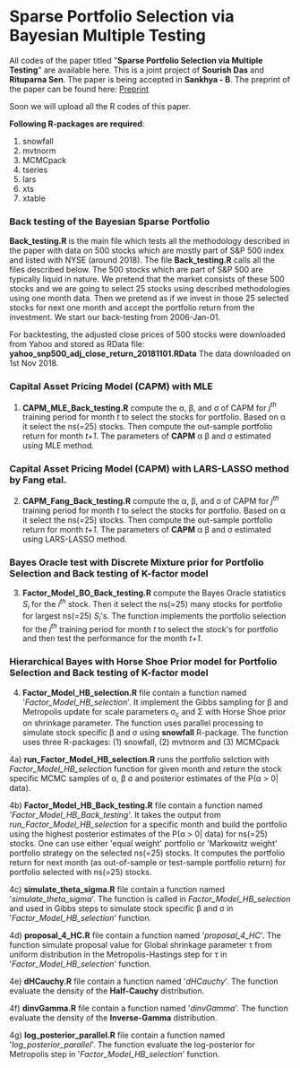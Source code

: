 # Sparse Portfolio Selection via Bayesian Multiple Testing

All codes of the paper titled "<b>Sparse Portfolio Selection via Multiple Testing</b>" are available here. This is a joint project of <b>Sourish Das</b> and <b>Rituparna Sen</b>. The paper is being accepted in <b>Sankhya - B</b>. The preprint of the paper can be found here: <a href='https://arxiv.org/abs/1705.01407'>Preprint</a> 

Soon we will upload all the R codes of this paper.

<b>Following R-packages are required</b>:

1) snowfall
2) mvtnorm
3) MCMCpack
4) tseries
5) lars
6) xts
7) xtable
  
### Back testing of the Bayesian Sparse Portfolio

<b>Back_testing.R</b> is the main file which tests all the methodology described in the paper with data on 500 stocks which are mostly part of S&P 500 index and listed with NYSE (around 2018). The file <b>Back_testing.R</b> calls all the files described below. The 500 stocks which are part of S&P 500 are typically liquid in nature. We pretend that the market consists of these 500 stocks and we are going to select 25 stocks using described methodologies using one month data. Then we pretend as if we invest in those 25 selected stocks for next one month and accept the portfolio return from the investment. We start our back-testing from 2006-Jan-01. 

For backtesting, the adjusted close prices of 500 stocks were downloaded from Yahoo and stored as RData file: <b>yahoo_snp500_adj_close_return_20181101.RData</b> The data downloaded on 1st Nov 2018.

### Capital Asset Pricing Model (CAPM) with MLE 

1) <b>CAPM_MLE_Back_testing.R</b> compute the &alpha;, &beta;, and &sigma; of CAPM for <i>j<sup>th</sup></i> training period for month <i>t</i> to select the stocks for portfolio. Based on &alpha; it select the ns(=25) stocks. Then compute the out-sample portfolio return for month <i>t+1</i>. The parameters of <b>CAPM</b> &alpha; &beta; and &sigma; estimated using MLE method.

### Capital Asset Pricing Model (CAPM) with LARS-LASSO method by Fang etal.

2) <b>CAPM_Fang_Back_testing.R</b> compute the &alpha;, &beta;, and &sigma; of CAPM for <i>j<sup>th</sup></i> training period for month <i>t</i> to select the stocks for portfolio. Based on &alpha; it select the ns(=25) stocks. Then compute the out-sample portfolio return for month <i>t+1</i>. The parameters of <b>CAPM</b> &alpha; &beta; and &sigma; estimated using LARS-LASSO method.

### Bayes Oracle test with Discrete Mixture prior for Portfolio Selection and Back testing of K-factor model

3) <b>Factor_Model_BO_Back_testing.R</b> compute the Bayes Oracle statistics <i>S<sub>i</sub></i> for the <i>i<sup>th</sup></i> stock. Then it select the ns(=25) many stocks for portfolio for largest ns(=25) <i>S<sub>i</sub></i>'s. The function implements the portfolio selection for the <i>j<sup>th</sup></i> training period for month <i>t</i> to select the stock's for portfolio and then test the performance for the month <i>t+1</i>.



### Hierarchical Bayes with Horse Shoe Prior model for Portfolio Selection and Back testing of K-factor model

4) <b>Factor_Model_HB_selection.R</b> file contain a function named '<i>Factor_Model_HB_selection</i>'. It implement the Gibbs sampling for &beta; and Metropolis update for scale parameters &sigma;<sub>c</sub> and &Sigma; with Horse Shoe prior on shrinkage parameter. The function uses parallel processing to simulate stock specific &beta; and &sigma; using <b>snowfall</b> R-package. The function uses three R-packages: (1) snowfall, (2) mvtnorm and (3) MCMCpack

4a) <b>run_Factor_Model_HB_selection.R</b> runs the portfolio selction with <i>Factor_Model_HB_selection</i> function for given month and return the stock specific MCMC samples of &alpha;, &beta; &sigma; and posterior estimates of the P(&alpha; > 0| data). 

4b) <b>Factor_Model_HB_Back_testing.R</b> file contain a function named '<i>Factor_Model_HB_Back_testing</i>'. It takes the output from <i>run_Factor_Model_HB_selection</i> for a specific month and build the portfolio using the highest posterior estimates of the P(&alpha; > 0| data) for ns(=25) stocks. One can use either 'equal weight' portfolio or 'Markowitz weight' portfolio strategy on the selected ns(=25) stocks. It computes the portfolio return for next month (as out-of-sample or test-sample portfolio return) for portfolio selected with ns(=25) stocks.

4c) <b>simulate_theta_sigma.R</b> file contain a function named '<i>simulate_theta_sigma</i>'. The function is called in  <i>Factor_Model_HB_selection</i> and used in Gibbs steps to simulate stock specific &beta; and &sigma; in '<i>Factor_Model_HB_selection</i>' function.

4d) <b>proposal_4_HC.R</b> file contain a function named '<i>proposal_4_HC</i>'. The function simulate proposal value for Global shrinkage parameter &tau; from uniform distribution in the Metropolis-Hastings step for &tau; in '<i>Factor_Model_HB_selection</i>' function.

4e) <b>dHCauchy.R</b> file contain a function named '<i>dHCauchy</i>'. The function evaluate the density of the <b>Half-Cauchy</b> distribution.

4f) <b>dinvGamma.R</b> file contain a function named '<i>dinvGamma</i>'. The function evaluate the density of the <b>Inverse-Gamma</b> distribution.

4g) <b>log_posterior_parallel.R</b> file contain a function named '<i>log_posterior_parallel</i>'. The function evaluate the log-posterior for Metropolis step in '<i>Factor_Model_HB_selection</i>' function.


